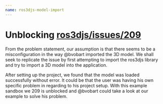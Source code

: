 ```yaml
---
name: ros3djs-model-import
---
```


# Unblocking [ros3djs/issues/209](https://github.com/RobotWebTools/ros3djs/issues/209)

From the problem statement, our assumption is that there seems to be a misconfiguration in the way @bvobart imported the 3D model. We shall seek to replicate the issue by first attempting to import the ros3djs library and try to import a 3D model into the application.

After setting up the project, we found that the model was loaded successfully without error. It could be that the user was having his own specific problem in regarding to his project setup. With this example sandbox we 209 is unblocked and @bvobart could take a look at our example to solve his problem.
